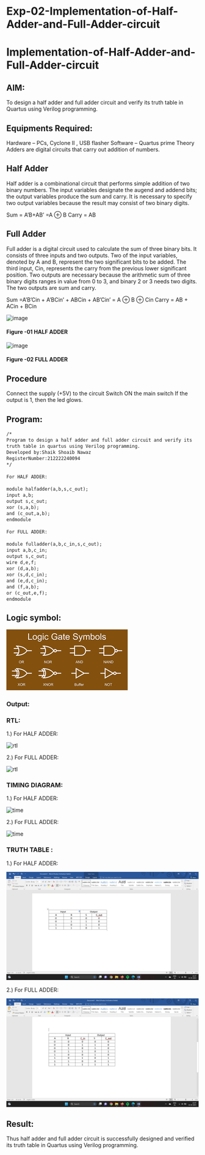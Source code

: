 # Exp-02-Implementation-of-Half-Adder-and-Full-Adder-circuit

# Implementation-of-Half-Adder-and-Full-Adder-circuit
## AIM:
To design a half adder and full adder circuit and verify its truth table in Quartus using Verilog programming.

## Equipments Required:
Hardware – PCs, Cyclone II , USB flasher
Software – Quartus prime
Theory
Adders are digital circuits that carry out addition of numbers.

## Half Adder
Half adder is a combinational circuit that performs simple addition of two binary numbers. The input variables designate the augend and addend bits; the output variables produce the sum and carry. It is necessary to specify two output variables because the result may consist of two binary digits.

Sum = A’B+AB’ =A ⊕ B Carry = AB

## Full Adder
Full adder is a digital circuit used to calculate the sum of three binary bits. It consists of three inputs and two outputs. Two of the input variables, denoted by A and B, represent the two significant bits to be added. The third input, Cin, represents the carry from the previous lower significant position. Two outputs are necessary because the arithmetic sum of three binary digits ranges in value from 0 to 3, and binary 2 or 3 needs two digits. The two outputs are sum and carry.

Sum =A’B’Cin + A’BCin’ + ABCin + AB’Cin’ = A ⊕ B ⊕ Cin Carry = AB + ACin + BCin

 ![image](https://user-images.githubusercontent.com/36288975/163552156-a13e5a56-c638-4110-97d9-8896907c8d25.png)

#### Figure -01 HALF ADDER 


![image](https://user-images.githubusercontent.com/36288975/163552057-b3547877-6d07-45b4-b7e0-bcfebfad9e1d.png)

#### Figure -02 FULL ADDER 

## Procedure

Connect the supply (+5V) to the circuit
Switch ON the main switch
If the output is 1, then the led glows.
## 
## Program:
```
/*
Program to design a half adder and full adder circuit and verify its truth table in quartus using Verilog programming.
Developed by:Shaik Shoaib Nawaz 
RegisterNumber:212222240094  
*/

For HALF ADDER:

module halfadder(a,b,s,c_out);
input a,b;
output s,c_out;
xor (s,a,b);
and (c_out,a,b);
endmodule

For FULL ADDER:

module fulladder(a,b,c_in,s,c_out);
input a,b,c_in;
output s,c_out;
wire d,e,f;
xor (d,a,b);
xor (s,d,c_in);
and (e,d,c_in);
and (f,a,b);
or (c_out,e,f);
endmodule
```
## Logic symbol:
![gates](./images/logicalgates.png)


### Output:
### RTL:
1.) For HALF ADDER: 

![rtl](./images/halfadderlogic.jpeg)

2.) For FULL ADDER:

![rtl](./images/fulladderlogic.jpeg)
### TIMING DIAGRAM:

1.) For HALF ADDER: 

![time](./images/halfaddertime.jpeg)

2.) For FULL ADDER:

![time](./images/fulladdertime.jpeg)

### TRUTH TABLE :

1.) For HALF ADDER: 

![truth](./images/halfaddertruthtable.png)


2.) For FULL ADDER:

![truth](./images/fulladdertruthtable.png)

## Result:

Thus half adder and full adder circuit is successfully designed and verified its truth table in Quartus using Verilog programming.

